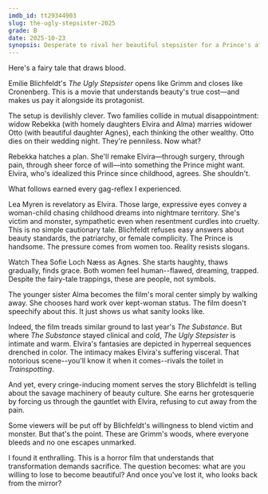```yaml
---
imdb_id: tt29344903
slug: the-ugly-stepsister-2025
grade: B
date: 2025-10-23
synopsis: Desperate to rival her beautiful stepsister for a Prince's affections, a young woman resorts to grotesque means to transform her face and body.
---
```


Here's a fairy tale that draws blood.

Emilie Blichfeldt's _The Ugly Stepsister_ opens like Grimm and closes like Cronenberg. This is a movie that understands beauty's true cost—and makes us pay it alongside its protagonist.

The setup is devilishly clever. Two families collide in mutual disappointment: widow Rebekka (with homely daughters Elvira and Alma) marries widower Otto (with beautiful daughter Agnes), each thinking the other wealthy. Otto dies on their wedding night. They're penniless. Now what?

Rebekka hatches a plan. She'll remake Elvira—through surgery, through pain, through sheer force of will—into something the Prince might want. Elvira, who's idealized this Prince since childhood, agrees. She shouldn't.

What follows earned every gag-reflex I experienced.

Lea Myren is revelatory as Elvira. Those large, expressive eyes convey a woman-child chasing childhood dreams into nightmare territory. She's victim and monster, sympathetic even when resentment curdles into cruelty. This is no simple cautionary tale. Blichfeldt refuses easy answers about beauty standards, the patriarchy, or female complicity. The Prince is handsome. The pressure comes from women too. Reality resists slogans.

Watch Thea Sofie Loch Næss as Agnes. She starts haughty, thaws gradually, finds grace. Both women feel human--flawed, dreaming, trapped. Despite the fairy-tale trappings, these are people, not symbols. 

The younger sister Alma becomes the film's moral center simply by walking away. She chooses hard work over kept-woman status. The film doesn't speechify about this. It just shows us what sanity looks like.

Indeed, the film treads similar ground to last year's <span data-imdb-id="tt17526714">_The Substance_</span>. But where _The Substance_ stayed clinical and cold, _The Ugly Stepsister_ is intimate and warm. Elvira's fantasies are depicted in hyperreal sequences drenched in color. The intimacy makes Elvira's suffering visceral. That notorious scene--you'll know it when it comes--rivals the toilet in <span data-imdb-id="tt0117951">_Trainspotting_</span>.

And yet, every cringe-inducing moment serves the story Blichfeldt is telling about the savage machinery of beauty culture. She earns her grotesquerie by forcing us through the gauntlet with Elvira, refusing to cut away from the pain.

Some viewers will be put off by Blichfeldt's willingness to blend victim and monster. But that's the point. These are Grimm's woods, where everyone bleeds and no one escapes unmarked.

I found it enthralling. This is a horror film that understands that transformation demands sacrifice. The question becomes: what are you willing to lose to become beautiful? And once you've lost it, who looks back from the mirror?
